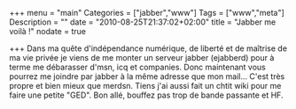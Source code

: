 +++
menu = "main"
Categories = ["jabber","www"]
Tags = ["www","meta"]
Description = ""
date = "2010-08-25T21:37:02+02:00"
title = "Jabber me voilà !"
nodate = true

+++
Dans ma quête d'indépendance numérique, de liberté et de maîtrise de ma vie privée je viens de me monter un serveur jabber (ejabberd) pour à terme me débarasser d'msn, icq et companies. Donc maintenant vous pourrez me joindre par jabber à la même adresse que mon mail… C'est très propre et bien mieux que merdsn. Tiens j'ai aussi fait un chtit wiki pour me faire une petite "GED". Bon allé, bouffez pas trop de bande passante et HF.
